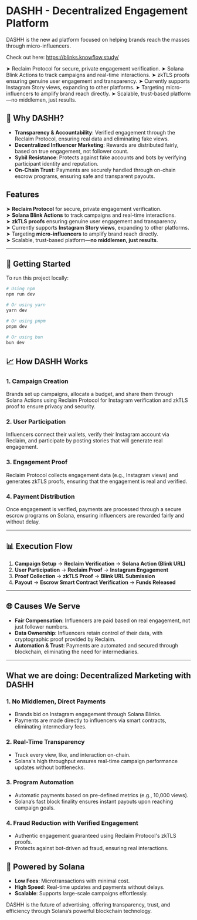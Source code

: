 # DASHH - Decentralized Engagement Platform

DASHH is the new ad platform focused on helping brands reach the masses through micro-influencers.

Check out here: https://blinks.knowflow.study/

➤ Reclaim Protocol for secure, private engagement verification.
➤ Solana Blink Actions to track campaigns and real-time interactions.
➤ zkTLS proofs ensuring genuine user engagement and transparency.
➤ Currently supports Instagram Story views, expanding to other platforms.
➤ Targeting micro-influencers to amplify brand reach directly.
➤ Scalable, trust-based platform—no middlemen, just results.

## 🌟 Why DASHH?

- **Transparency & Accountability**: Verified engagement through the Reclaim Protocol, ensuring real data and eliminating fake views.
- **Decentralized Influencer Marketing**: Rewards are distributed fairly, based on true engagement, not follower count.
- **Sybil Resistance**: Protects against fake accounts and bots by verifying participant identity and reputation.
- **On-Chain Trust**: Payments are securely handled through on-chain escrow programs, ensuring safe and transparent payouts.

## Features

➤ **Reclaim Protocol** for secure, private engagement verification.  
➤ **Solana Blink Actions** to track campaigns and real-time interactions.  
➤ **zkTLS proofs** ensuring genuine user engagement and transparency.  
➤ Currently supports **Instagram Story views**, expanding to other platforms.  
➤ Targeting **micro-influencers** to amplify brand reach directly.  
➤ Scalable, trust-based platform—**no middlemen, just results**.

---

## 🚀 Getting Started

To run this project locally:

```bash
# Using npm
npm run dev

# Or using yarn
yarn dev

# Or using pnpm
pnpm dev

# Or using bun
bun dev
```

## 📈 How DASHH Works

### 1. **Campaign Creation**

Brands set up campaigns, allocate a budget, and share them through Solana Actions using Reclaim Protocol for Instagram verification and zkTLS proof to ensure privacy and security.

### 2. **User Participation**

Influencers connect their wallets, verify their Instagram account via Reclaim, and participate by posting stories that will generate real engagement.

### 3. **Engagement Proof**

Reclaim Protocol collects engagement data (e.g., Instagram views) and generates zkTLS proofs, ensuring that the engagement is real and verified.

### 4. **Payment Distribution**

Once engagement is verified, payments are processed through a secure escrow programs on Solana, ensuring influencers are rewarded fairly and without delay.

---

## 📊 Execution Flow

1. **Campaign Setup** → **Reclaim Verification** → **Solana Action (Blink URL)**
2. **User Participation** → **Reclaim Proof** → **Instagram Engagement**
3. **Proof Collection** → **zkTLS Proof** → **Blink URL Submission**
4. **Payout** → **Escrow Smart Contract Verification** → **Funds Released**

---

## 🌐 Causes We Serve

- **Fair Compensation**: Influencers are paid based on real engagement, not just follower numbers.
- **Data Ownership**: Influencers retain control of their data, with cryptographic proof provided by Reclaim.
- **Automation & Trust**: Payments are automated and secured through blockchain, eliminating the need for intermediaries.

---

## What we are doing: Decentralized Marketing with DASHH

### 1. **No Middlemen, Direct Payments**

- Brands bid on Instagram engagement through Solana Blinks.
- Payments are made directly to influencers via smart contracts, eliminating intermediary fees.

### 2. **Real-Time Transparency**

- Track every view, like, and interaction on-chain.
- Solana's high throughput ensures real-time campaign performance updates without bottlenecks.

### 3. **Program Automation**

- Automatic payments based on pre-defined metrics (e.g., 10,000 views).
- Solana’s fast block finality ensures instant payouts upon reaching campaign goals.

### 4. **Fraud Reduction with Verified Engagement**

- Authentic engagement guaranteed using Reclaim Protocol's zkTLS proofs.
- Protects against bot-driven ad fraud, ensuring real interactions.

## 🔗 Powered by Solana

- **Low Fees**: Microtransactions with minimal cost.
- **High Speed**: Real-time updates and payments without delays.
- **Scalable**: Supports large-scale campaigns effortlessly.

DASHH is the future of advertising, offering transparency, trust, and efficiency through Solana’s powerful blockchain technology.
